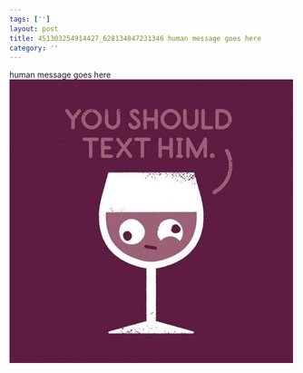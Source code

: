 ```yaml
---
tags: ['']
layout: post
title: 451303254914427_628134047231346 human message goes here
category: ''
---
```

human message goes here
![451303254914427_628134047231346](/uploads/2013-9-17-451303254914427_628134047231346-human-message-goes-here.jpg)
